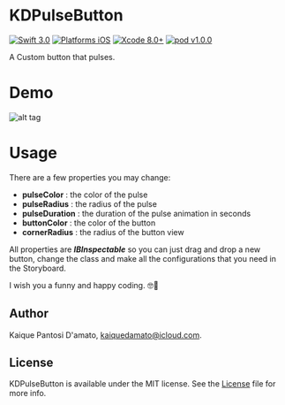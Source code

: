 # KDPulseButton

[![Swift 3.0](https://img.shields.io/badge/Swift-3.0-orange.svg?style=flat)](https://developer.apple.com/swift/)
[![Platforms iOS](https://img.shields.io/badge/Platforms-iOS-lightgray.svg?style=flat)](https://developer.apple.com/swift/)
[![Xcode 8.0+](https://img.shields.io/badge/Xcode-8.0+-blue.svg?style=flat)](https://developer.apple.com/swift/)
[![pod v1.0.0](https://img.shields.io/badge/pod-v0.0.1-blue.svg)](https://cocoapods.org)

A Custom button that pulses.
# Demo
![alt tag](http://imgur.com/1UaWevH.gif)
# Usage
There are a few properties you may change:

* **pulseColor** : the color of the pulse
* **pulseRadius** : the radius of the pulse
* **pulseDuration** : the duration of the pulse animation in seconds
* **buttonColor** : the color of the button
* **cornerRadius** : the radius of the button view

All properties are ***IBInspectable*** so you can just drag and drop a new button, change the class and make all the configurations that you need in the Storyboard.

I wish you a funny and happy coding. 🤓🚀

## Author

Kaique Pantosi D'amato, kaiquedamato@icloud.com.

## License

KDPulseButton is available under the MIT license. See the [License](https://github.com/KaiqueDamato/KDPulseButton/blob/master/LICENSE) file for more info.

